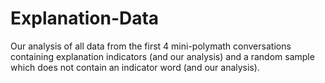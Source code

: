 # Explanation-Data
Our analysis of all data from the first 4 mini-polymath conversations containing explanation indicators (and our analysis) and a random sample which does not contain an indicator word (and our analysis).

